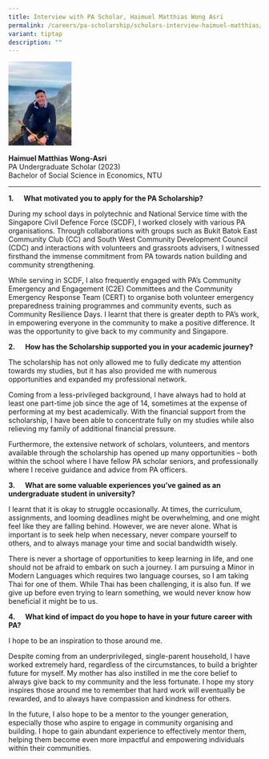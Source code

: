 ```yaml
---
title: Interview with PA Scholar, Haimuel Matthias Wong Asri
permalink: /careers/pa-scholarship/scholars-interview-haimuel-matthias/
variant: tiptap
description: ""
---
```

<p></p>
<div class="isomer-image-wrapper">
<img style="width: 25%;" height="auto" width="100%" alt="" src="/images/Careers/Photo___Haimuel_Matthias__Portrait_.jpeg">
</div>
<p><strong>Haimuel Matthias Wong-Asri</strong>
<br>PA Undergraduate Scholar (2023)
<br>Bachelor of Social Science in Economics, NTU</p>
<hr>
<p><strong>1.&nbsp;&nbsp;&nbsp;&nbsp;&nbsp; What motivated you to apply for the PA Scholarship?</strong>
</p>
<p>During my school days in polytechnic and National Service time with the
Singapore Civil Defence Force (SCDF), I worked closely with various PA
organisations. Through collaborations with groups such as Bukit Batok East
Community Club (CC) and South West Community Development Council (CDC)
and interactions with volunteers and grassroots advisers, I witnessed firsthand
the immense commitment from PA towards nation building and community strengthening.
&nbsp;</p>
<p>While serving in SCDF, I also frequently engaged with PA’s Community Emergency
and Engagement (C2E) Committees and the Community Emergency Response Team
(CERT) to organise both volunteer emergency preparedness training programmes
and community events, such as Community Resilience Days. I learnt that
there is greater depth to PA’s work, in empowering everyone in the community
to make a positive difference. It was the opportunity to give back to my
community and Singapore.</p>
<p><strong>2.&nbsp;&nbsp;&nbsp;&nbsp;&nbsp; How has the Scholarship supported you in your academic journey?</strong>
</p>
<p>The scholarship has not only allowed me to fully dedicate my attention
towards my studies, but it has also provided me with numerous opportunities
and expanded my professional network.</p>
<p>Coming from a less-privileged background, I have always had to hold at
least one part-time job since the age of 14, sometimes at the expense of
performing at my best academically. With the financial support from the
scholarship, I have been able to concentrate fully on my studies while
also relieving my family of additional financial pressure.</p>
<p>Furthermore, the extensive network of scholars, volunteers, and mentors
available through the scholarship has opened up many opportunities – both
within the school where I have fellow PA scholar seniors, and professionally
where I receive guidance and advice from PA officers. &nbsp;</p>
<p><strong>3.&nbsp;&nbsp;&nbsp;&nbsp;&nbsp; What are some valuable experiences you’ve gained as an undergraduate student in university?</strong>
</p>
<p>I learnt that it is okay to struggle occasionally. At times, the curriculum,
assignments, and looming deadlines might be overwhelming, and one might
feel like they are falling behind. However, we are never alone. What is
important is to seek help when necessary, never compare yourself to others,
and to always manage your time and social bandwidth wisely.</p>
<p>There is never a shortage of opportunities to keep learning in life, and
one should not be afraid to embark on such a journey. I am pursuing a Minor
in Modern Languages which requires two language courses, so I am taking
Thai for one of them. While Thai has been challenging, it is also fun.
If we give up before even trying to learn something, we would never know
how beneficial it might be to us.</p>
<p><strong>4.&nbsp;&nbsp;&nbsp;&nbsp;&nbsp; What kind of impact do you hope to have in your future career with PA?</strong>
</p>
<p>I hope to be an inspiration to those around me.</p>
<p>Despite coming from an underprivileged, single-parent household, I have
worked extremely hard, regardless of the circumstances, to build a brighter
future for myself. My mother has also instilled in me the core belief to
always give back to my community and the less fortunate. I hope my story
inspires those around me to remember that hard work will eventually be
rewarded, and to always have compassion and kindness for others.</p>
<p>In the future, I also hope to be a mentor to the younger generation, especially
those who aspire to engage in community organising and building. I hope
to gain abundant experience to effectively mentor them, helping them become
even more impactful and empowering individuals within their communities.&nbsp;</p>